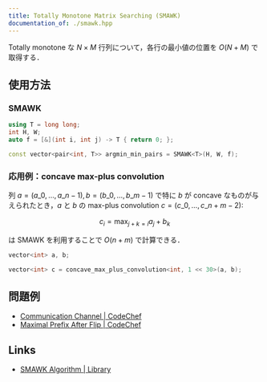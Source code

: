 ```yaml
---
title: Totally Monotone Matrix Searching (SMAWK)
documentation_of: ./smawk.hpp
---
```


Totally monotone な $N \times M$ 行列について，各行の最小値の位置を $O(N + M)$ で取得する．

## 使用方法

### SMAWK

```cpp
using T = long long;
int H, W;
auto f = [&](int i, int j) -> T { return 0; };

const vector<pair<int, T>> argmin_min_pairs = SMAWK<T>(H, W, f);
```

### 応用例：concave max-plus convolution

列 $a = (a\_0, \dots, a\_{n - 1}), b = (b\_0, \dots, b\_{m - 1})$ で特に $b$ が concave なものが与えられたとき，$a$ と $b$ の max-plus convolution $c = (c\_0, \dots, c\_{n + m - 2})$:

$$
c_i = \max_{j + k = i} a_j + b_k
$$

は SMAWK を利用することで $O(n + m)$ で計算できる．

```cpp
vector<int> a, b;

vector<int> c = concave_max_plus_convolution<int, 1 << 30>(a, b);
```

## 問題例

- [Communication Channel \| CodeChef](https://www.codechef.com/problems/COMMCHA)
- [Maximal Prefix After Flip \| CodeChef](https://www.codechef.com/problems/MAXPREFFLIP)

## Links

- [SMAWK Algorithm \| Library](https://noshi91.github.io/Library/algorithm/smawk.cpp.html)
